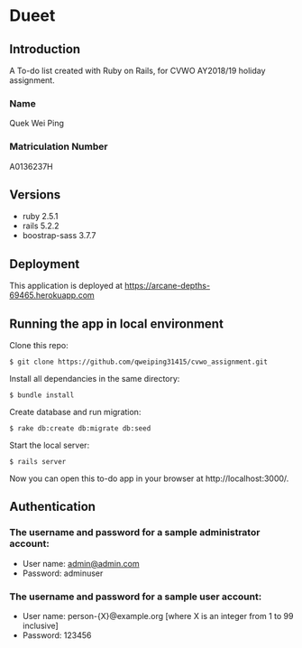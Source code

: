 # Dueet

## Introduction

A To-do list created with Ruby on Rails, for CVWO AY2018/19 holiday assignment.

### Name

Quek Wei Ping

### Matriculation Number

A0136237H

## Versions

* ruby 2.5.1
* rails 5.2.2
* boostrap-sass 3.7.7

## Deployment
This application is deployed at https://arcane-depths-69465.herokuapp.com

## Running the app in local environment

Clone this repo:
```
$ git clone https://github.com/qweiping31415/cvwo_assignment.git
```
Install all dependancies in the same directory:
```
$ bundle install
```
Create database and run migration:
```
$ rake db:create db:migrate db:seed
```
Start the local server:
```
$ rails server
```
Now you can open this to-do app in your browser at http://localhost:3000/.

## Authentication

### The username and password for a sample administrator account:

* User name: admin@admin.com
* Password: adminuser

### The username and password for a sample user account:

* User name: person-{X}@example.org [where X is an integer from 1 to 99 inclusive]
* Password: 123456



